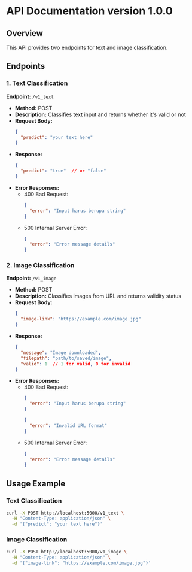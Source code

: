 # API Documentation version 1.0.0

## Overview
This API provides two endpoints for text and image classification.

## Endpoints

### 1. Text Classification
**Endpoint:** `/v1_text`
- **Method:** POST
- **Description:** Classifies text input and returns whether it's valid or not
- **Request Body:**
  ```json
  {
    "predict": "your text here"
  }
  ```
- **Response:**
  ```json
  {
    "predict": "true"  // or "false"
  }
  ```
- **Error Responses:**
  - 400 Bad Request:
    ```json
    {
      "error": "Input harus berupa string"
    }
    ```
  - 500 Internal Server Error:
    ```json
    {
      "error": "Error message details"
    }
    ```

### 2. Image Classification
**Endpoint:** `/v1_image`
- **Method:** POST
- **Description:** Classifies images from URL and returns validity status
- **Request Body:**
  ```json
  {
    "image-link": "https://example.com/image.jpg"
  }
  ```
- **Response:**
  ```json
  {
    "message": "Image downloaded",
    "filepath": "path/to/saved/image",
    "valid": 1  // 1 for valid, 0 for invalid
  }
  ```
- **Error Responses:**
  - 400 Bad Request:
    ```json
    {
      "error": "Input harus berupa string"
    }
    ```
    ```json
    {
      "error": "Invalid URL format"
    }
    ```
  - 500 Internal Server Error:
    ```json
    {
      "error": "Error message details"
    }
    ```

## Usage Example
### Text Classification
```bash
curl -X POST http://localhost:5000/v1_text \
  -H "Content-Type: application/json" \
  -d '{"predict": "your text here"}'
```

### Image Classification
```bash
curl -X POST http://localhost:5000/v1_image \
  -H "Content-Type: application/json" \
  -d '{"image-link": "https://example.com/image.jpg"}'
```